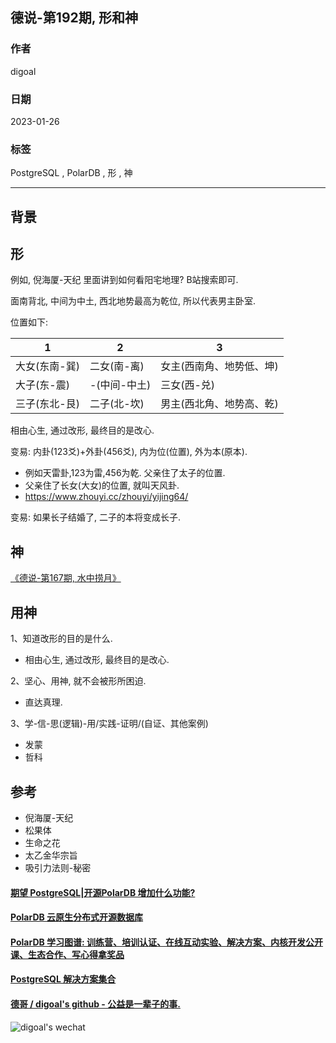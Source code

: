 ## 德说-第192期, 形和神   
                                                        
### 作者                                                        
digoal                                                        
                                                        
### 日期                                                        
2023-01-26                                                     
                                                        
### 标签                                                        
PostgreSQL , PolarDB , 形 , 神                                  
                                                        
----                                                        
                                                        
## 背景     
  
## 形  
例如, 倪海厦-天纪 里面讲到如何看阳宅地理? B站搜索即可.   
  
面南背北, 中间为中土, 西北地势最高为乾位, 所以代表男主卧室.    
  
位置如下:  
  
1 | 2 | 3  
---|---|---  
大女(东南-巽) | 二女(南-离) | 女主(西南角、地势低、坤)  
大子(东-震) | -(中间-中土) | 三女(西-兑)  
三子(东北-艮) | 二子(北-坎) | 男主(西北角、地势高、乾)  
  
相由心生, 通过改形, 最终目的是改心.    
  
变易: 内卦(123爻)+外卦(456爻), 内为位(位置), 外为本(原本).   
- 例如天雷卦,123为雷,456为乾.  父亲住了太子的位置.  
- 父亲住了长女(大女)的位置, 就叫天风卦.  
- https://www.zhouyi.cc/zhouyi/yijing64/
  
变易: 如果长子结婚了, 二子的本将变成长子.  
  
## 神  
[《德说-第167期, 水中捞月》](../202210/20221027_01.md)    
  
## 用神  
1、知道改形的目的是什么.   
- 相由心生, 通过改形, 最终目的是改心.    
  
2、坚心、用神, 就不会被形所困迫.   
- 直达真理.   
  
3、学-信-思(逻辑)-用/实践-证明/(自证、其他案例)  
- 发蒙
- 哲科
  
## 参考  
- 倪海厦-天纪  
- 松果体  
- 生命之花  
- 太乙金华宗旨  
- 吸引力法则-秘密  
  
  
#### [期望 PostgreSQL|开源PolarDB 增加什么功能?](https://github.com/digoal/blog/issues/76 "269ac3d1c492e938c0191101c7238216")
  
  
#### [PolarDB 云原生分布式开源数据库](https://github.com/ApsaraDB "57258f76c37864c6e6d23383d05714ea")
  
  
#### [PolarDB 学习图谱: 训练营、培训认证、在线互动实验、解决方案、内核开发公开课、生态合作、写心得拿奖品](https://www.aliyun.com/database/openpolardb/activity "8642f60e04ed0c814bf9cb9677976bd4")
  
  
#### [PostgreSQL 解决方案集合](../201706/20170601_02.md "40cff096e9ed7122c512b35d8561d9c8")
  
  
#### [德哥 / digoal's github - 公益是一辈子的事.](https://github.com/digoal/blog/blob/master/README.md "22709685feb7cab07d30f30387f0a9ae")
  
  
![digoal's wechat](../pic/digoal_weixin.jpg "f7ad92eeba24523fd47a6e1a0e691b59")
  
